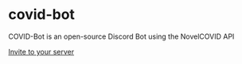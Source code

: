 # covid-bot
COVID-Bot is an open-source Discord Bot using the NovelCOVID API

[Invite to your server](https://discord.com/api/oauth2/authorize?client_id=707564241279909888&permissions=51200&scope=bot)
